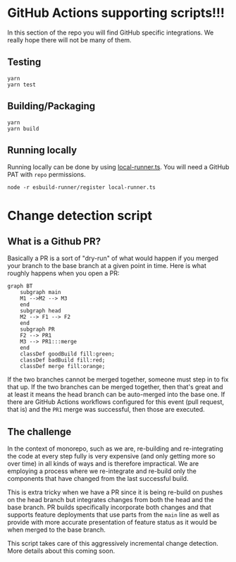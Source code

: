 # GitHub Actions supporting scripts!!!

In this section of the repo you will find GitHub specific integrations. We really hope there will not be many of them.

## Testing

```
yarn
yarn test
```

## Building/Packaging

```
yarn
yarn build
```

## Running locally

Running locally can be done by using [local-runner.ts](./local-runner.ts). You will need a GitHub PAT with `repo`
permissions.

```shell
node -r esbuild-runner/register local-runner.ts
```

# Change detection script

## What is a Github PR?

Basically a PR is a sort of "dry-run" of what would happen if you merged your branch to the base branch at a given point
in time. Here is what roughly happens when you open a PR:

```mermaid
graph BT
    subgraph main
    M1 -->M2 --> M3
    end
    subgraph head
    M2 --> F1 --> F2
    end
    subgraph PR
    F2 --> PR1
    M3 --> PR1:::merge
    end
    classDef goodBuild fill:green;
    classDef badBuild fill:red;
    classDef merge fill:orange;
```

If the two branches cannot be merged together, someone must step in to fix that up. If the two branches can be merged
together, then that's great and at least it means the head branch can be auto-merged into the base one. If there are
GitHub Actions workflows configured for this event (pull request, that is) and the `PR1` merge was successful, then
those are executed.

## The challenge

In the context of monorepo, such as we are, re-building and re-integrating the code at every step fully is very
expensive (and only getting more so over time) in all kinds of ways and is therefore impractical. We are employing a
process where we re-integrate and re-build only the components that have changed from the last successful build.

This is extra tricky when we have a PR since it is being re-build on pushes on the head branch but integrates changes
from both the head and the base branch. PR builds specifically incorporate both changes and that supports feature
deployments that use parts from the `main` line as well as provide with more accurate presentation of feature status as
it would be when merged to the base branch.

This script takes care of this aggressively incremental change detection. More details about this coming soon.
